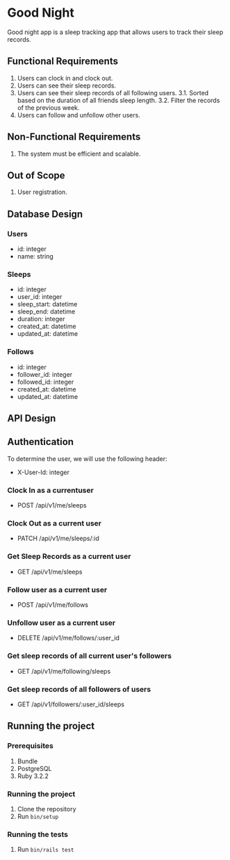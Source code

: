# Good Night
Good night app is a sleep tracking app that allows users to track their sleep records.

## Functional Requirements
1. Users can clock in and clock out.
2. Users can see their sleep records.
3. Users can see their sleep records of all following users.
 3.1. Sorted based on the duration of all friends sleep length.
 3.2. Filter the records of the previous week.
4. Users can follow and unfollow other users.

## Non-Functional Requirements
1. The system must be efficient and scalable.

## Out of Scope
1. User registration.

## Database Design
### Users
- id: integer
- name: string

### Sleeps
- id: integer
- user_id: integer
- sleep_start: datetime
- sleep_end: datetime
- duration: integer
- created_at: datetime
- updated_at: datetime

### Follows
- id: integer
- follower_id: integer
- followed_id: integer
- created_at: datetime
- updated_at: datetime

## API Design

## Authentication
To determine the user, we will use the following header:
- X-User-Id: integer

### Clock In as a currentuser
- POST /api/v1/me/sleeps

### Clock Out as a current user
- PATCH /api/v1/me/sleeps/:id

### Get Sleep Records as a current user
- GET /api/v1/me/sleeps

### Follow user as a current user
- POST /api/v1/me/follows

### Unfollow user as a current user
- DELETE /api/v1/me/follows/:user_id

### Get sleep records of all current user's followers
- GET /api/v1/me/following/sleeps

### Get sleep records of all followers of users
- GET /api/v1/followers/:user_id/sleeps

## Running the project

### Prerequisites
1. Bundle
2. PostgreSQL
3. Ruby 3.2.2

### Running the project
1. Clone the repository
2. Run `bin/setup`

### Running the tests
1. Run `bin/rails test`